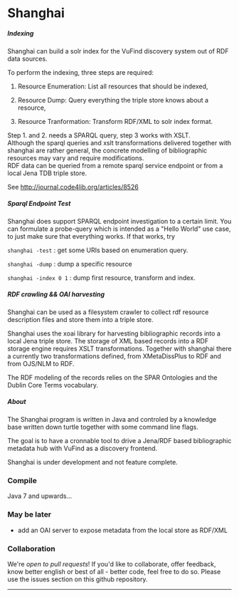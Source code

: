 

Shanghai
========

##### Indexing

  Shanghai can build a solr index for the VuFind discovery system
  out of RDF data sources. <br/>

  To perform the indexing, three steps are required:

  1. Resource Enumeration: List all resources that should be indexed,

  2. Resource Dump: Query everything the triple store knows about a resource,

  3. Resource Tranformation: Transform RDF/XML to solr index format.


Step 1. and 2. needs a SPARQL query, step 3 works with XSLT. <br/>
  Although the sparql queries and xslt transformations 
  delivered together with shanghai are rather general, 
  the concrete modelling of bibliographic resources may vary
  and require modifications.  
  RDF data can be queried from a remote sparql service endpoint
  or from a local Jena TDB triple store. 

  See http://journal.code4lib.org/articles/8526

##### Sparql Endpoint Test
  Shanghai does support SPARQL endpoint investigation to a certain
  limit.
  You can formulate a probe-query which is intended as a "Hello World"
  use case, to just make sure that everything works.
  If that works, try

  <code>shanghai -test</code> : get some URIs based on enumeration query.

  <code>shanghai -dump</code> : dump a specific resource

  <code>shanghai -index 0 1</code> : dump first resource, transform and index.

##### RDF crawling && OAI harvesting

  Shanghai can be used as a filesystem crawler to collect rdf 
  resource description files and store them into a triple store.

  Shanghai uses the xoai library for harvesting bibliographic
  records into a local Jena triple store. 
  The storage of XML based records into a RDF storage engine
  requires XSLT transformations.
  Together with shanghai there a currently two transformations
  defined, from XMetaDissPlus to RDF and from OJS/NLM to RDF.

  The RDF modeling of the records relies on the SPAR Ontologies
  and the Dublin Core Terms vocabulary.

##### About

  The Shanghai program is written in Java and controled by a 
  knowledge base written down turtle together with some 
  command line flags.

  The goal is to have a cronnable tool to drive a Jena/RDF based 
  bibliographic metadata hub with VuFind as a discovery frontend.

  Shanghai is under development and not feature complete.

### Compile
  
  Java 7 and upwards...

### May be later

  - add an OAI server to expose metadata from the local store as RDF/XML

### Collaboration
  We're *open to pull requests*! If you'd like to collaborate, 
  offer feedback, know better english or best of all - better code, 
  feel free to do so. 
  Please use the issues section on this github repository.

____________________________________________________________________________
